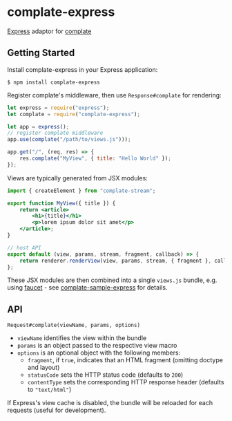 # complate-express

[Express](http://expressjs.com) adaptor for [complate](https://complate)


Getting Started
---------------

Install complate-express in your Express application:

```
$ npm install complate-express
```

Register complate's middleware, then use `Response#complate` for rendering:

```javascript
let express = require("express");
let complate = require("complate-express");

let app = express();
// register complate middleware
app.use(complate("/path/to/views.js")));

app.get("/", (req, res) => {
    res.complate("MyView", { title: "Hello World" });
});
```

Views are typically generated from JSX modules:

```jsx
import { createElement } from "complate-stream";

export function MyView({ title }) {
    return <article>
        <h1>{title}</h1>
        <p>lorem ipsum dolor sit amet</p>
    </article>;
}

// host API
export default (view, params, stream, fragment, callback) => {
    return renderer.renderView(view, params, stream, { fragment }, callback);
};
```

These JSX modules are then combined into a single `views.js` bundle, e.g. using
[faucet](https://faucet-pipeline.org) - see
[complate-sample-express](https://github.com/complate/complate-sample-express)
for details.


API
---

`Request#complate(viewName, params, options)`

* `viewName` identifies the view within the bundle
* `params` is an object passed to the respective view macro
* `options` is an optional object with the following members:
    * `fragment`, if `true`, indicates that an HTML fragment (omitting doctype
      and layout)
    * `statusCode` sets the HTTP status code (defaults to `200`)
    * `contentType` sets the corresponding HTTP response header (defaults to
      `"text/html"`)

If Express's view cache is disabled, the bundle will be reloaded for each
requests (useful for development).
